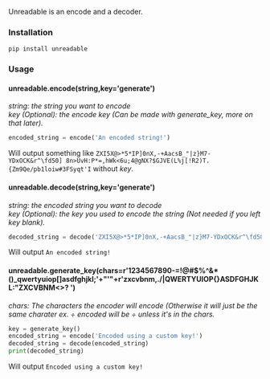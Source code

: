 Unreadable is an encode and a decoder.
### __Installation__ ###
```
pip install unreadable
```
### __Usage__ ###
#### unreadable.**encode**(string,key='generate')
*string: the string you want to encode*\
*key (Optional): the encode key (Can be made with generate_key, more on that later).*
```python
encoded_string = encode('An encoded string!')
```
Will output something like `ZXI5X@>*5*IP]0nX,-+AacsB_"|z}M7-YDxOCK&r^\fd50] 8n>UvH:P*=,hWk<6u;4@gNX?$GJVE(L%j[!R2)T.{Zm9Qe/pb1loiw#3FSyqt'I` without *key*.
#### unreadable.**decode**(string,key='generate')
*string: the encoded string you want to decode*\
*key (Optional): the key you used to encode the string (Not needed if you left key blank).*
```python
decoded_string = decode('ZXI5X@>*5*IP]0nX,-+AacsB_"|z}M7-YDxOCK&r^\fd50] 8n>UvH:P*=,hWk<6u;4@gNX?$GJVE(L%\[!R2)T.{Zm9Qe/pb1loiw#3FSyqt'+"'"+'I')
```
Will output `An encoded string!`
#### unreadable.**generate_key**(chars=r'1234567890-=!@#$%^&*()_qwertyuiop\[]asdfghjkl;'+"'"+r'zxcvbnm,./\|QWERTYUIOP{}ASDFGHJKL:"ZXCVBNM<>? ')
*chars: The characters the encoder will encode (Otherwise it will just be the same charater ex. ÷ encoded will be ÷ unless it's in the chars.*
```python
key = generate_key()
encoded_string = encode('Encoded using a custom key!')
decoded_string = decode(encoded_string)
print(decoded_string)
```
Will output `Encoded using a custom key!`
